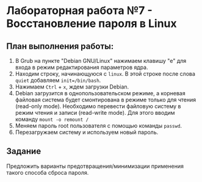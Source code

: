 # Лабораторная работа №7 - Восстановление пароля в Linux

## План выполнения работы:

1) В Grub на пункте "Debian GNU/Linux" нажимаем клавишу "e" для входа в режим редактирования параметров ядра.
2) Находим строку, начинающуюся с `linux`. В этой строке после слова `quiet` добавляем `init=/bin/bash`.
3) Нажимаем `Ctrl` + `x`, ждем загрузки Debian.
4) Debian загрузится в однопользовательском режиме, а корневая файловая система будет смонтирована в режиме только для чтения (read-only mode). Необходимо перевести файловую систему в режим чтения и записи (read-write mode). Для этого вводим команду `mount -o remount /`
5) Меняем пароль root пользователя с помощью команды `passwd`.
6) Перезагружаем систему и используем новый пароль.

## Задание
Предложить варианты предотвращения/минимизации применения такого способа сброса пароля.